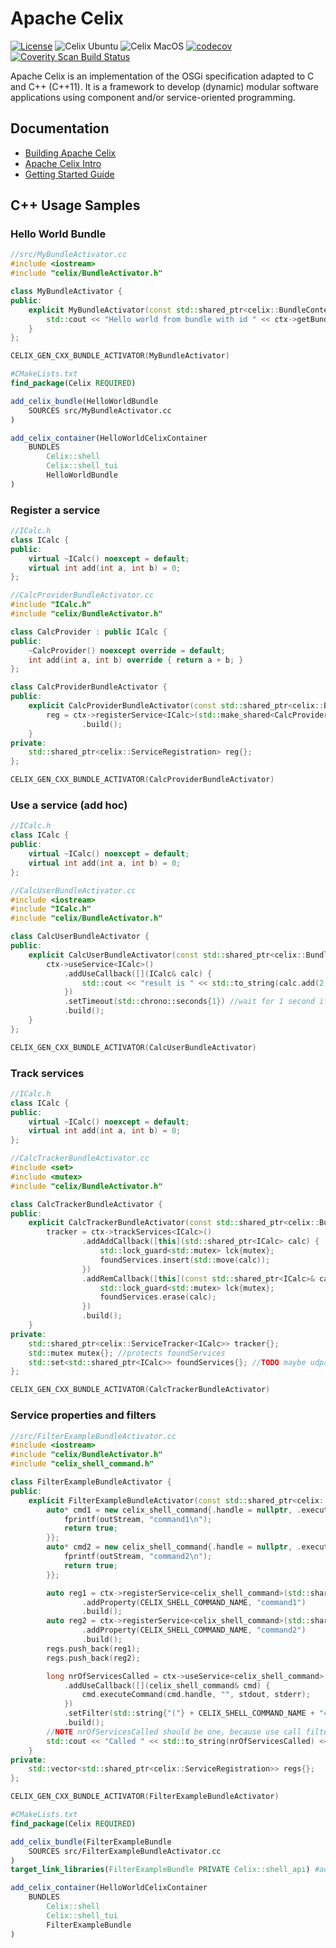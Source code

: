 <!--
Licensed to the Apache Software Foundation (ASF) under one or more
contributor license agreements.  See the NOTICE file distributed with
this work for additional information regarding copyright ownership.
The ASF licenses this file to You under the Apache License, Version 2.0
(the "License"); you may not use this file except in compliance with
the License.  You may obtain a copy of the License at
   
    http://www.apache.org/licenses/LICENSE-2.0

Unless required by applicable law or agreed to in writing, software
distributed under the License is distributed on an "AS IS" BASIS,
WITHOUT WARRANTIES OR CONDITIONS OF ANY KIND, either express or implied.
See the License for the specific language governing permissions and
limitations under the License.
-->

# Apache Celix
[![License](https://img.shields.io/badge/License-Apache%202.0-blue.svg)](https://opensource.org/licenses/Apache-2.0)
![Celix Ubuntu](https://github.com/apache/celix/workflows/Celix%20Ubuntu/badge.svg)
![Celix MacOS](https://github.com/apache/celix/workflows/Celix%20MacOS/badge.svg)
[![codecov](https://codecov.io/gh/apache/celix/branch/master/graph/badge.svg)](https://codecov.io/gh/apache/celix)
[![Coverity Scan Build Status](https://scan.coverity.com/projects/6685/badge.svg)](https://scan.coverity.com/projects/6685)

Apache Celix is an implementation of the OSGi specification adapted to C and C++ (C++11). It is a framework to develop (dynamic) modular software applications using component and/or service-oriented programming.

## Documentation
- [Building Apache Celix](documents/building/README.md)
- [Apache Celix Intro](documents/intro/README.md)
- [Getting Started Guide](documents/getting_started/README.md)

## C++ Usage Samples

### Hello World Bundle

```C++
//src/MyBundleActivator.cc
#include <iostream>
#include "celix/BundleActivator.h"

class MyBundleActivator {
public:
    explicit MyBundleActivator(const std::shared_ptr<celix::BundleContext>& ctx) {
        std::cout << "Hello world from bundle with id " << ctx->getBundleId() << std::endl;
    }
};

CELIX_GEN_CXX_BUNDLE_ACTIVATOR(MyBundleActivator)
```

```CMake
#CMakeLists.txt
find_package(Celix REQUIRED)

add_celix_bundle(HelloWorldBundle
    SOURCES src/MyBundleActivator.cc
)

add_celix_container(HelloWorldCelixContainer
    BUNDLES
        Celix::shell
        Celix::shell_tui
        HelloWorldBundle
)
```

### Register a service

```C++
//ICalc.h
class ICalc {
public:
    virtual ~ICalc() noexcept = default;
    virtual int add(int a, int b) = 0;
};
```

```C++
//CalcProviderBundleActivator.cc
#include "ICalc.h"
#include "celix/BundleActivator.h"

class CalcProvider : public ICalc {
public:
    ~CalcProvider() noexcept override = default;
    int add(int a, int b) override { return a + b; }
};

class CalcProviderBundleActivator {
public:
    explicit CalcProviderBundleActivator(const std::shared_ptr<celix::BundleContext>& ctx) {
        reg = ctx->registerService<ICalc>(std::make_shared<CalcProvider>())
                .build();
    }
private:
    std::shared_ptr<celix::ServiceRegistration> reg{};
};

CELIX_GEN_CXX_BUNDLE_ACTIVATOR(CalcProviderBundleActivator)
```

### Use a service (add hoc)

```C++
//ICalc.h
class ICalc {
public:
    virtual ~ICalc() noexcept = default;
    virtual int add(int a, int b) = 0;
};
```


```C++
//CalcUserBundleActivator.cc
#include <iostream>
#include "ICalc.h"
#include "celix/BundleActivator.h"

class CalcUserBundleActivator {
public:
    explicit CalcUserBundleActivator(const std::shared_ptr<celix::BundleContext>& ctx) {
        ctx->useService<ICalc>()
            .addUseCallback([](ICalc& calc) {
                std::cout << "result is " << std::to_string(calc.add(2, 3)) << std::endl;
            })
            .setTimeout(std::chrono::seconds{1}) //wait for 1 second if service is not directly available
            .build();
    }
};

CELIX_GEN_CXX_BUNDLE_ACTIVATOR(CalcUserBundleActivator)
```

### Track services 

```C++
//ICalc.h
class ICalc {
public:
    virtual ~ICalc() noexcept = default;
    virtual int add(int a, int b) = 0;
};
```

```C++
//CalcTrackerBundleActivator.cc
#include <set>
#include <mutex>
#include "celix/BundleActivator.h"

class CalcTrackerBundleActivator {
public:
    explicit CalcTrackerBundleActivator(const std::shared_ptr<celix::BundleContext>& ctx) {
        tracker = ctx->trackServices<ICalc>()
                .addAddCallback([this](std::shared_ptr<ICalc> calc) {
                    std::lock_guard<std::mutex> lck{mutex};
                    foundServices.insert(std::move(calc));
                })
                .addRemCallback([this](const std::shared_ptr<ICalc>& calc) {
                    std::lock_guard<std::mutex> lck{mutex};
                    foundServices.erase(calc);
                })
                .build();
    }
private:
    std::shared_ptr<celix::ServiceTracker<ICalc>> tracker{};
    std::mutex mutex{}; //protects foundServices
    std::set<std::shared_ptr<ICalc>> foundServices{}; //TODO maybe udpate to a vector with an addUpdateCallback
};

CELIX_GEN_CXX_BUNDLE_ACTIVATOR(CalcTrackerBundleActivator)
```

### Service properties and filters

```C++
//src/FilterExampleBundleActivator.cc
#include <iostream>
#include "celix/BundleActivator.h"
#include "celix_shell_command.h"

class FilterExampleBundleActivator {
public:
    explicit FilterExampleBundleActivator(const std::shared_ptr<celix::BundleContext>& ctx) {
        auto* cmd1 = new celix_shell_command{.handle = nullptr, .executeCommand = [](void */*handle*/, const char */*commandLine*/, FILE *outStream, FILE */*errorStream*/) -> bool {
            fprintf(outStream, "command1\n");
            return true;
        }};
        auto* cmd2 = new celix_shell_command{.handle = nullptr, .executeCommand = [](void */*handle*/, const char */*commandLine*/, FILE *outStream, FILE */*errorStream*/) -> bool {
            fprintf(outStream, "command2\n");
            return true;
        }};

        auto reg1 = ctx->registerService<celix_shell_command>(std::shared_ptr<celix_shell_command>{cmd1})
                .addProperty(CELIX_SHELL_COMMAND_NAME, "command1")
                .build();
        auto reg2 = ctx->registerService<celix_shell_command>(std::shared_ptr<celix_shell_command>{cmd2})
                .addProperty(CELIX_SHELL_COMMAND_NAME, "command2")
                .build();
        regs.push_back(reg1);
        regs.push_back(reg2);

        long nrOfServicesCalled = ctx->useService<celix_shell_command>()
            .addUseCallback([](celix_shell_command& cmd) {
                cmd.executeCommand(cmd.handle, "", stdout, stderr);
            })
            .setFilter(std::string{"("} + CELIX_SHELL_COMMAND_NAME + "=" + "command1)")
            .build();
        //NOTE nrOfServicesCalled should be one, because use call filtered for a shell command with name 'command1'
        std::cout << "Called " << std::to_string(nrOfServicesCalled) << " shell command services" << std::endl;
    }
private:
    std::vector<std::shared_ptr<celix::ServiceRegistration>> regs{};
};

CELIX_GEN_CXX_BUNDLE_ACTIVATOR(FilterExampleBundleActivator)
```

```CMake
#CMakeLists.txt
find_package(Celix REQUIRED)

add_celix_bundle(FilterExampleBundle
    SOURCES src/FilterExampleBundleActivator.cc
)
target_link_libraries(FilterExampleBundle PRIVATE Celix::shell_api) #adds celix_shell_command.h to the include path

add_celix_container(HelloWorldCelixContainer
    BUNDLES
        Celix::shell
        Celix::shell_tui
        FilterExampleBundle
)
```